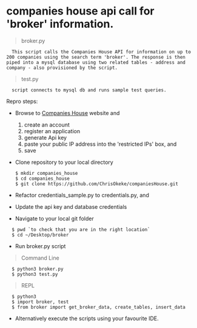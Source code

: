 # companies house api call for 'broker' information.

> broker.py
```
  This script calls the Companies House API for information on up to 200 companies using the search term 'broker'. The response is then piped into a mysql database using two related tables - address and company - also provisioned by the script.
```
> test.py
```
  script connects to mysql db and runs sample test queries. 
```

Repro steps:

* Browse to [Companies House](https://developer.companieshouse.gov.uk/developer/applications/register) website and
  1. create an account
  2. register an application
  3. generate Api key
  4. paste your public IP address into the 'restricted IPs' box, and
  5. save

* Clone repository to your local directory
  ```
  $ mkdir companies_house
  $ cd companies_house
  $ git clone https://github.com/ChrisOkeke/companiesHouse.git
  ```
* Refactor credentials_sample.py to credentials.py, and
* Update the api key and database credentials
* Navigate to your local git folder
```
  $ pwd `to check that you are in the right location`
  $ cd ~/Desktop/broker
```
* Run broker.py script
> Command Line
```
  $ python3 broker.py
  $ python3 test.py
```
> REPL
```
  $ python3
  $ import broker, test
  $ from broker import get_broker_data, create_tables, insert_data
```
* Alternatively execute the scripts using your favourite IDE.